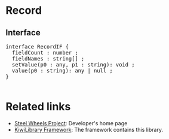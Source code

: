 # Record

## Interface
<pre>
interface RecordIF {
  fieldCount : number ;
  fieldNames : string[] ;
  setValue(p0 : any, p1 : string): void ;
  value(p0 : string): any | null ;
}

</pre>

# Related links
* [Steel Wheels Project](https://gitlab.com/steewheels/project/-/blob/main/README.md): Developer's home page
* [KiwiLibrary Framework](https://gitlab.com/steewheels/kiwiscript/-/blob/main/KiwiLibrary/README.md): The framework contains this library.


